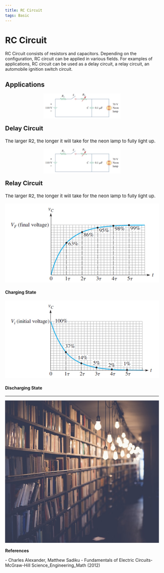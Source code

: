 ```yaml
---
title: RC Circuit
tags: Basic
---  
```


# RC Circuit  
RC Circuit consists of resistors and capacitors. Depending on the configuration, RC circuit can be applied in various fields. For examples of applications, RC circuit can be used as a delay circuit, a relay circuit, an automobile ignition switch circuit.  

## Applications

<img class="image image--lg" src="/assets/images/contents/RC_Circuit/DelayCircuit.jpg" style="display: block;margin-left: auto;margin-right: auto;width: 50%;"/>
<p style="font-size: 20px;font-weight: bold;">Delay Circuit</p>
<p style="font-size: 15px;font-weight: normal;">The larger R2, the longer it will take for the neon lamp to fully light up.</p>

<img class="image image--lg" src="/assets/images/contents/RC_Circuit/DelayCircuit.jpg" style="display: block;margin-left: auto;margin-right: auto;width: 50%;"/>
<p style="font-size: 20px;font-weight: bold;">Relay Circuit</p>
<p style="font-size: 15px;font-weight: normal;">The larger R2, the longer it will take for the neon lamp to fully light up.</p>

<div class="card">
    <div class="card__image">
        <img class="image" src="/assets/images/contents/RC_Circuit/RC_Charging.jpg" />
    </div>
    <div class="card__content">
        <div class="card__header">
        <h4>Charging State</h4>
        </div>
    </div>
</div>
    
<div class="card">
    <div class="card__image">
        <img class="image" src="/assets/images/contents/RC_Circuit/RC_Discharging.jpg" />
    </div>
    <div class="card__content">
        <div class="card__header">
        <h4>Discharging State</h4>
        </div>
    </div>
</div>

<hr width="100%" />

<div class="item">
  <div class="item__image">
    <img class="image" src="/assets/images/contents/refs.jpg"/>
  </div>
  <div class="item__content">
    <div class="item__header">
      <p style='font-size=6px;font-weight: bold;'>References</p>
      <p style='font-size=5px;'>- Charles Alexander, Matthew Sadiku - Fundamentals of Electric Circuits-McGraw-Hill Science_Engineering_Math (2012)</p>
    </div>
  </div>
</div>
